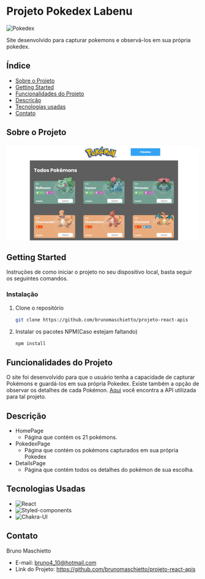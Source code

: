 # **Projeto Pokedex Labenu**
![Pokedex](https://static.wikia.nocookie.net/pokepediabr/images/3/38/Pok%C3%A9dex_Kanto.png/revision/latest?cb=20131224014121&path-prefix=pt-br)

Site desenvolvido para capturar pokemons e observá-los em sua própria pokedex.

## **Índice**
- <a href='#sobre-o-projeto'>Sobre o Projeto </a>
- <a href='#getting-started'>Getting Started </a>
- <a href='#funcionalidades'>Funcionalidades do Projeto </a>
- <a href='#descricao'>Descrição </a>
- <a href='#tecnologias-utilizadas'>Tecnologias usadas </a>
- <a href='#contato'>Contato </a>



## **Sobre o Projeto**
![FotoDoProjeto](./src/assets/imagem%20do%20projeto.jpg)

## **Getting Started**
Instruções de como iniciar o projeto no seu dispositivo local, basta seguir os seguintes comandos.

### **Instalação**
1. Clone o repositório
	```sh
	git clone https://github.com/brunomaschietto/projeto-react-apis
	```
2. Instalar os pacotes NPM(Caso estejam faltando)
	```sh
	npm install
	```

## **Funcionalidades do Projeto**
O site foi desenvolvido para que o usuário tenha a capacidade de capturar Pokémons e guardá-los em sua própria Pokedex. Existe também a opção de observar os detalhes de cada Pokémon. <a href='https://pokeapi.co/'>Aqui</a> você encontra a API utilizada para tal projeto.

## **Descrição**
- HomePage
	* Página que contém os 21 pokémons.
- PokedexPage
	* Página que contém os pokémons capturados em sua própria Pokedex
- DetailsPage
	* Página que contém todos os detalhes do pokémon de sua escolha.

## **Tecnologias Usadas**

* ![React](https://img.shields.io/badge/React-20232A?style=for-the-badge&logo=react&logoColor=61DAFB)
* ![Styled-components](https://img.shields.io/badge/style-%F0%9F%92%85%20styled--components-orange.svg?colorB=daa357&colorA=db748e)
* ![Chakra-UI](https://shields.io/badge/chakra--ui-black?logo=chakraui&style=for-the-badge%22)

## **Contato**

Bruno Maschietto
- E-mail: bruno4_10@hotmail.com
- Link do Projeto: https://github.com/brunomaschietto/projeto-react-apis

